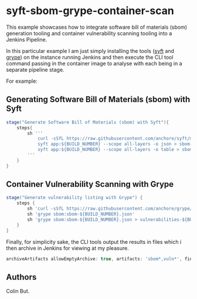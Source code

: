 # syft-sbom-grype-container-scan

This example showcases how to integrate software bill of materials (sbom) generation tooling and container vulnerability scanning tooling into a Jenkins Pipeline.

In this particular example I am just simply installing the tools ([syft](https://github.com/anchore/syft) and [grype](https://github.com/anchore/grype)) on the instance running Jenkins and then execute the CLI tool command passing in the container image to analyse with each being in a separate pipeline stage.

For example:

## Generating Software Bill of Materials (sbom) with Syft

```groovy
stage("Generate Software Bill of Materials (sbom) with Syft"){
    steps{
        sh '''
            curl -sSfL https://raw.githubusercontent.com/anchore/syft/main/install.sh | sh -s -- -b /usr/local/bin
            syft app:${BUILD_NUMBER} --scope all-layers -o json > sbom-${BUILD_NUMBER}.json
            syft app:${BUILD_NUMBER} --scope all-layers -o table > sbom-${BUILD_NUMBER}.txt
        '''
    }
}
```

## Container Vulnerability Scanning with Grype

```groovy
stage("Generate vulnerability listing with Grype") {
    steps {
        sh 'curl -sSfL https://raw.githubusercontent.com/anchore/grype/main/install.sh | sh -s -- -b /usr/local/bin'
        sh 'grype sbom:sbom-${BUILD_NUMBER}.json'
        sh 'grype sbom:sbom-${BUILD_NUMBER}.json > vulnerabilities-${BUILD_NUMBER}.json'
    }
}
```

Finally, for simplicity sake, the CLI tools output the results in files which i then archive in Jenkins for viewing at my pleasure.

```groovy
archiveArtifacts allowEmptyArchive: true, artifacts: 'sbom*,vuln*', fingerprint: true, followSymlinks: false, onlyIfSuccessful: true
```

## Authors

Colin But.
